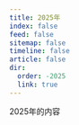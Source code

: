 ```yaml
---
title: 2025年
index: false
feed: false
sitemap: false
timeline: false
article: false
dir:
  order: -2025
  link: true
---
```


2025年的内容

<div class="catalog-display-container">
  <Catalog base='/articles/article/2025/' />
</div>